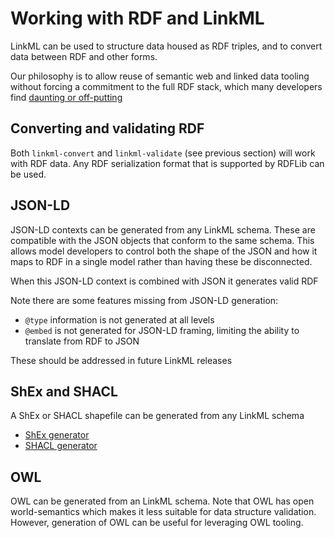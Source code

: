 # Working with RDF and LinkML

LinkML can be used to structure data housed as RDF triples, and to convert data between RDF and other forms.

Our philosophy is to allow reuse of semantic web and linked data tooling without forcing a commitment to the full RDF stack, which many developers find [daunting or off-putting](https://us2ts.org/2019/posts/program-session-x.html)

## Converting and validating RDF

Both `linkml-convert` and `linkml-validate` (see previous section) will work with RDF data. Any RDF serialization format that is supported by RDFLib can be used.

## JSON-LD

JSON-LD contexts can be generated from any LinkML schema. These are
compatible with the JSON objects that conform to the same schema. This
allows model developers to control both the shape of the JSON and how
it maps to RDF in a single model rather than having these be
disconnected.

When this JSON-LD context is combined with JSON it generates valid RDF

Note there are some features missing from JSON-LD generation:

 * `@type` information is not generated at all levels
 * `@embed` is not generated for JSON-LD framing, limiting the ability to translate from RDF to JSON

These should be addressed in future LinkML releases

## ShEx and SHACL

A ShEx or SHACL shapefile can be generated from any LinkML schema

 * [ShEx generator](https://linkml.io/linkml/generators/shex.html)
 * [SHACL generator](https://linkml.io/linkml/generators/shacl.html)

## OWL

OWL can be generated from an LinkML schema. Note that OWL has open
world-semantics which makes it less suitable for data structure
validation. However, generation of OWL can be useful for leveraging OWL tooling.
